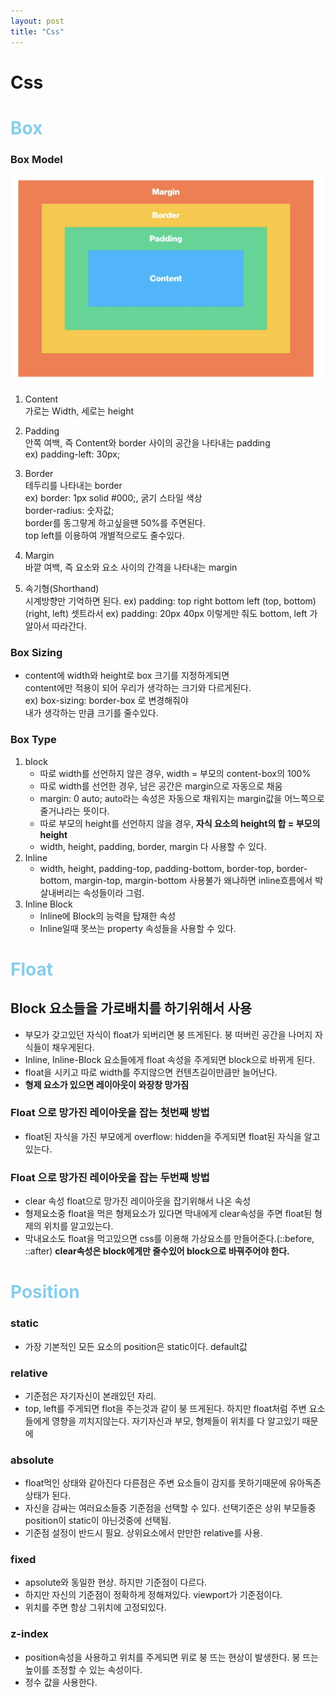 ```yaml
---
layout: post
title: "Css"
---
```


Css
==========

# <span style="color:skyblue;">Box</span>

 ### Box Model
![boxmodel](../assets/image/boxmodel.png)
  
1. Content  
가로는 Width, 세로는 height

2. Padding  
안쪽 여백, 즉 Content와 border 사이의 공간을 나타내는 padding  
ex) padding-left: 30px;

3. Border  
테두리를 나타내는 border  
ex) border: 1px solid #000;, 굵기 스타일 색상  
border-radius: 숫자값;  
border를 동그랗게 하고싶을땐 50%를 주면된다.  
top left를 이용하여 개별적으로도 줄수있다.

4. Margin  
바깥 여백, 즉 요소와 요소 사이의 간격을 나타내는 margin  

5. 속기형(Shorthand)  
시계방향만 기억하면 된다.
ex) padding: top right bottom left
(top, bottom) (right, left) 셋트라서 
    ex) padding: 20px 40px 이렇게만 줘도 bottom, left 가 알아서 따라간다.

 ### Box Sizing  
- content에 width와 height로 box 크기를 지정하게되면  
content에만 적용이 되어 우리가 생각하는 크기와 다르게된다.  
ex) box-sizing: border-box 로 변경해줘야  
내가 생각하는 만큼 크기를 줄수있다.  

 ### Box Type
 1. block    
    - 따로 width를 선언하지 않은 경우, width = 부모의 content-box의 100%  
    - 따로 width를 선언한 경우, 남은 공간은 margin으로 자동으로 채움  
    - margin: 0 auto; auto라는 속성은 자동으로 채워지는 margin값을 어느쪽으로 줄거냐라는 뜻이다.  
    - 따로 부모의 height를 선언하지 않을 경우, __자식 요소의 height의 합 = 부모의 height__  
    - width, height, padding, border, margin 다 사용할 수 있다.
2. Inline
    - width, height, padding-top, padding-bottom, border-top, border-bottom, margin-top, margin-bottom 사용불가 왜냐하면 inline흐름에서 박살내버리는 속성들이라 그럼.
3. Inline Block
   - Inline에 Block의 능력을 탑재한 속성
   - Inline일때 못쓰는 property 속성들을 사용할 수 있다.

# <span style="color:skyblue;">Float</span>
 ## Block 요소들을 가로배치를 하기위해서 사용
- 부모가 갖고있던 자식이 float가 되버리면 붕 뜨게된다. 붕 떠버린 공간을 나머지 자식들이 채우게된다.
- Inline, Inline-Block 요소들에게 float 속성을 주게되면 block으로 바뀌게 된다.
- float을 시키고 따로 width를 주지않으면 컨텐츠길이만큼만 늘어난다.
- __형제 요소가 있으면 레이아웃이 와장창 망가짐__
### Float 으로 망가진 레이아웃을 잡는 첫번째 방법
- float된 자식을 가진 부모에게 overflow: hidden을 주게되면 float된 자식을 알고있는다.
### Float 으로 망가진 레이아웃을 잡는 두번째 방법
- clear 속성 float으로 망가진 레이아웃을 잡기위해서 나온 속성  
-  형제요소중 float을 먹은 형제요소가 있다면 막내에게 clear속성을 주면 float된 형제의 위치를 알고있는다.
-  막내요소도 float을 먹고있으면 css를 이용해 가상요소를 만들어준다.(::before,  ::after) __clear속성은 block에게만 줄수있어 block으로 바꿔주어야 한다.__

# <span style="color:skyblue;">Position</span>
   ### static
   - 가장 기본적인 모든 요소의 position은 static이다. default값  
   ### relative
   - 기준점은 자기자신이 본래있던 자리.  
   - top, left를 주게되면 flot을 주는것과 같이 붕 뜨게된다. 하지만 float처럼 주변  요소들에게 영향을 끼치지않는다. 자기자신과 부모, 형제들이 위치를 다 알고있기 때문에
   ### absolute
   - float먹인 상태와 같아진다 다른점은 주변 요소들이 감지를 못하기때문에 유아독존상태가 된다.
   - 자신을 감싸는 여러요소들중 기준점을 선택할 수 있다. 선택기준은 상위 부모들중 position이 static이 아닌것중에 선택됨.
   - 기준점 설정이 반드시 필요. 상위요소에서 만만한 relative를 사용.
   ### fixed
   - apsolute와 동일한 현상. 하지만 기준점이 다르다.
   - 하지만 자신의 기준점이 정확하게 정해져있다. viewport가 기준점이다.
   - 위치를 주면 항상 그위치에 고정되있다.
   ### z-index
   - position속성을 사용하고 위치를 주게되면 위로 붕 뜨는 현상이 발생한다. 붕 뜨는 높이를 조정할 수 있는 속성이다.
   - 정수 값을 사용한다.




   